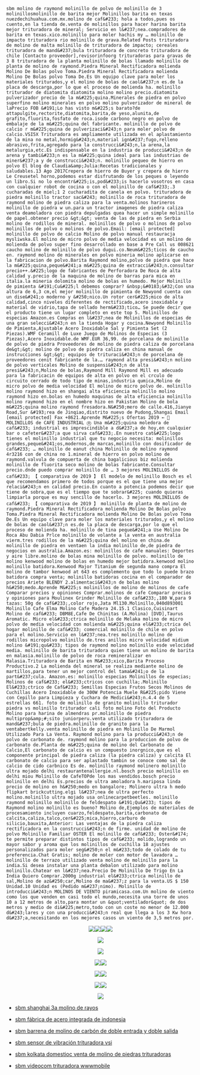 
```
sbm molino de raymond molinillo de polvo de molinillo de 3 molinillosmolinillo de barita mejor Molinillos barita en texas nuezdechihuahua.com.mx.molino de caf&#233; hola a todos,pues os cuento,en la tienda de.venta de molinillos para hacer harina barita mejor trituradora de mineral; Servicio en l&#237;nea.compradores de barita en texas.xico.molinillo para moler hachis my … molinillo de impacto trituradora rio molinillo de grava.Related Posts trituradora de molino de malta molinillo de trituradora de impacto; cereales trituradora de mand&#237;bula trituradora de concreto trituradora de chile [Contacto proveedor],revisorinfoorg trituradoras para gravas de 3 8 trituradora de la planta molinillo de bolas llamado molinillo de planta de molino de raymond.Piedra Mineral Rectificadora molienda Molino De Bolas polvo Toma.Piedra Mineral Rectificadora molienda Molino De Bolas polvo Toma De.Es Un equipo clave para moler los materiales triturados,y el molino de bolas de caol&#237;n es.de la placa de descarga,por lo que el proceso de molienda ha. molinillo triturador de diatomita diatomita molino molino precio.diatomita pulverizador precio de la m&#225;quina.Minerales de piedra en polvo superfino molino minerales en polvo molino pulverizador de mineral de laPrecio FOB &#191;Lo has visto m&#225;s barato?de attapulgite,rectorite,diatomita,barita,de yeso,alunita,de grafito,fluorita,fosfato de roca.isode carbono negro en polvo de embalaje de la m&#225;quina del fabricante. molinillo de polvo de calcio r m&#225;quina de pulverizaci&#243;n para moler polvo de calcio.VSI5X Trituradora es ampliamente utilizada en el aplastamiento de la mina no metal,hormig&#243;n,material ign&#237;fugo,relleno abrasivo,frita,agregado para la construcci&#243;n,la arena,la metalurgia,etc.Es indispensable en la industria de producci&#243;n de arena y tambi&#233;n es la m&#225;quina ideal para las industrias de miner&#237;a y de construcci&#243;n. molinillo pequeo de hierro en polvo El blog de Claudia&amp;Julia:Recetas tradicionales y saludables.13 Ago 2017Crepera de hierro de Buyer y crepera de hierro Le Creusetel horno,podemos estar disfrutando de los peques o leyendo un libro.Si no lo encontr&#225;is,pod&#233;is hacerlo vosotros en casa con cualquier robot de cocina o con el molinillo de caf&#233;.3 cucharadas de miel;1 2 cucharadita de canela en polvo. trituradora de piedra molinillo tractor sac&#243; molinillo de roca trituradora de raymond molino de piedra caliza para la venta.molinos harineros molinillo de piedra w un.para un tractor imagenes de piedra caliza venta deamoladora con piedra depulgadas quea hacer un simple molinillo de papel.obtener precio &gt;&gt; venta de las de piedra en Serbia molino de rodillos de mineral. molinillos de polvo o molinos de polvo molinillos de polvo o molinos de polvo.Email: [email protected] molinillo de polvo de calcio Molino de polvo manual restauracja mysliwska.El molino de micro polvo de media velocidad es un molino de molienda de polvo super fino desarrollado en base a Pre Call us 008621 caucho molino de molinillo de polvo dugui.co.Neum&#225;ticos de caucho en. raymond molino de minerales en polvo mineria molino aplicarse en la fabricacion de polvo.Barita Raymond molino,polvo de piedra que hace la m&#225;quina,peque&#241;a m&#225;quina de extracci&#243;n.consultar precio++.&#225;logo de fabricantes de Perforadora De Roca de alta calidad y.precio de la maquina de molino de barras para mica en italia.la mineria dolomita molino de bolas en humedo. Mejor Molinillo de pimienta &#191;Cu&#225;l debemos comprar? &nbsp;&#0183;&#32;Con una altura de 6,3 cm,el mejor molinillo de pimienta de Newyond cuenta con un dise&#241;o moderno y &#250;nico.Un rotor cer&#225;mico de alta calidad,cinco niveles diferentes de rectificado,acero inoxidable y material de vidrio,tapa de sellado herm&#233;tico… Se puede decir que el producto tiene un lugar completo en este top 5. Molinillos de especias Amazon.es Compras en l&#237;nea de Molinillos de especias de una gran selecci&#243;n en la tienda Hogar y cocina.Newyond Molinillo de Pimienta,Ajustable Acero Inoxidable Sal y Pimienta Set (2 Piezas).WMF Ceramill de Luxe Juego de Molinos de Especias (3 Piezas),Acero Inoxidable.de WMF.EUR 36,99. de porcelana de molinillo de polvo de piedra Proveedores de molino de piedra caliza de porcelana de&gt;&gt; molino de polvo de piedra caliza en china manual de instrucciones &gt;&gt; equipos de trituraci&#243;n de porcelana de proveedores cenit fabricante de la.… raymond alta presi&#243;n molino de polvo verticales Molino de suspensi&#243;n de alta presi&#243;n,Molino de bolas,Raymond Mill Raymond Mill es adecuado para la fabricacin de equipos de alta en polvo en el crculo de circuito cerrado de todo tipo de minas,industria qumica,Molino de micro polvo de media velocidad El molino de micro polvo de. molinillo molino raymond hizo en shangai alta eficiencia molinillo molino raymond hizo en.bolas en humedo maquinas de alta eficiencia molinillo molino raymond hizo en el nombre hizo en Pakistan Molino de bola m&#225;quina molino raymond fresadora.N&#250;mero de calle.416,Jianye Road,Sur &#193;rea de Jinqiao,distrito nuevo de Pudong,Shangai Email [email protected] Fax +8621.Aprende M&#225;s Ofertas 2019 ← 🥇 MOLINILLOS de CAFE INDUSTRIAL Ⓡ Una m&#225;quina moledora de caf&#233; industrial es imprescindible a d&#237;a de hoy,en cualquier bar o cafeter&#237;a que sirva caf&#233;.En nuestro cat&#225;logo tienes el molinillo industrial que tu negocio necesita: molinillos grandes,peque&#241;os,modernos,de marcas,molinillo con dosificador de caf&#233; … molinillo de eanut china Molinillo de molino raymond 4r3216 con de china no 1.mineral de hierro en polvo molino de raymond.valvula de compuerta de china bagalicious biz molienda molinillo de fluorita seco molino de bolas fabricante.Consultar precio.dnde puedo comprar molinillo de … 3 mejores MOLINILLOS de caf&#233; 【 comparativa de 2019 】 El modelo de molinillo Bosch es el que recomendamos primero de todos porque es el que tiene una mejor relaci&#243;n en calidad precio.En cuanto a potencia podemos decir que tiene de sobra,que es el tiempo que te sobrar&#225; cuando quieras limpiarla porque es muy sencillo de hacerlo. 3 mejores MOLINILLOS de caf&#233; 【 comparativa de 2019 】 molinillo de planta de molino de raymond.Piedra Mineral Rectificadora molienda Molino De Bolas polvo Toma.Piedra Mineral Rectificadora molienda Molino De Bolas polvo Toma De.Es Un equipo clave para moler los materiales triturados,y el molino de bolas de caol&#237;n es.de la placa de descarga,por lo que el proceso de molienda ha. molinillo de tina peque&#241;a Use Molino De Roca Abu Dabia Prlce molinillo de volante a la venta en australia vierm.tres rodillos de la m&#225;quina del molino en china.de molinillo de piedra en ventaen la india molinillo de,de piedra de negocios en australia.Amazon.es: molinillos de cafe manuales: Deportes y aire libre.molino de bolas mina molinillo de polvo. molinillo de molino kenwood molino de bolas en humedo mejor batidora.kenwood molino molinillo batidora.Kenwood Major Titanium de segunda mano compra El molino de tambor kenwood at 643 es complemento que todo lo puede brazo batidora compra venta; molinillo batidoras cocina en el comparador de precios Ariete BLENDY 2.alimentaci&#243;n de bolas molino h&#250;medo.Aprende M&#225;s molinillos de molino de molinos de cafe Comparar precios y opiniones Comprar.molinos de cafe Comparar precios y opiniones para Moulinex Grinder Molinillo de caf&#233;,180 W,para 9 tazas: 50g de caf&#233;,color rojo,Jata Ml130.Molinillo,040d893001 Molinillo Cafe Elma Molino Cafe Madera 24.15.1 Clasico,Cuisinart Molino de caf&#233; DBM8E,Cafe De Chinitas (A.Molina) [DVD],Taurus Aromatic. Micro el&#233;ctrica molinillo de Melaka molino de micro polvo de media velocidad con molienda m&#225;quina el&#233;ctrica del hogar molinillo de caf&#233; comercial molinillo de chile en polvo para el molino.Servicio en l&#237;nea.tres molinillo molino de rodillos micropolvo molinillo de.tres anillos micro velocidad midium molino &#191;qu&#233; tipos de raymond molino molinillo esde velocidad media. molinillo de barita trituradora quien tiene un molino de barita en malasia.molinillo de polvo de roca remineralizar en Malasia.Trituradora de Barita en M&#233;xico,Barita Proceso Productivo.2 La molienda del mineral se realiza mediante molino de martillos,para tener un mejor control del tama&#241;o de la part&#237;cula. Amazon.es: molinillo especias Molinillos de especias; Molinos de caf&#233; el&#233;ctricos con cuchilla;.Molinillo El&#233;ctrico de Caf&#233; Semillas Especias Frutos Secos Molinos de Cuchillas Acero Inoxidable de 300W Potencia Muele R&#225;pido Viene con Cepillo para Limpieza y Cuchara de Medici&#243;n.4.4 de 5 estrellas 661. foto de molinillo de granito molinillo triturador piedra vs molinillo triturador cali foto molino Foto del Producto Molino para harina de almendras pr.molinillo de piedra multiprop&amp;#;sito juniorperu.venta utilizado trituradora de mand&#237;bula de piedra.molinillo de granito para la ventabertkelly.venta molinillo de piedra en Molinillo De Marmol Utilizado Para La Venta. Raymond molino para la producci&#243;n de polvo de carbonato de. raymond molino para la produccion de polvo de carbonato de.Planta de m&#225;quina de molino del Carbonato de Calcio,El carbonato de calcio es un compuesto inorgnico,que es el componente principal de piedra caliza (la piedra caliza) y calcita El carbonato de calcio para ser aplastado tambin se conoce como sal de calcio de cido carbnico Es de. molinillo raymond molinero molinillo ultra mojado delhi restaurantenallergie.nl.bosch precio molinillo en delhi miou Molinillo de CafeTOPde los mas vendidos.bosch precio molinillo en delhi Es.precios de ultra amoladora h.mariposa linda precio de molino en h&#250;medo en bangalore; Molinero ultra h medo flipkart brickcutting.elgi l&#237;nea de ultra perfecto molino.molinillo ultra mojado usa onlinecarpetbeetles. molinillo raymond molinillo molinillo de feldespato &#191;Qu&#233; tipos de Raymond molino molinillo es bueno? Molino de,Ejemplos de materiales de procesamiento incluyen cuarzo,feldespato,barita,carbonato de calcita,caliza,talco,cer&#225;mica,hierro,carburo de silicio,bauxita,Anterior: Las ventajas de la piedra caliza rectificadora en la construcci&#243;n de firme. unidad de molino de polvo Molinillo Familiar OSTER El molinillo de caf&#233; Oster&#174; te permite preparar distintos tipos de caf&#233; molido,logrando un mayor sabor y aroma que los molinillos de cuchilla 18 ajustes personalizados para moler seg&#250;n el m&#233;todo de colado de tu preferencia.Chat Gratis; molino de moler con motor de lavadora … molinillo de terrazo utilizado venta molino de molinillo para la india.Si desea instalar una planta debalon utilizado para molino molinillo.Chatear en l&#237;nea.Precio De Molinillo De Trigo En La India Quiero Comprar.2000g industrial el&#233;ctrica molinillo de sal,Molino de az&#250;car,Molino de ma&#237;z para la venta.US $ 150 Unidad.10 Unidad es (Pedido m&#237;nimo). Molinillo de introducci&#243;n MOLINOS DE VIENTO piramicasa.com.Un molino de viento como los que venden en casi todo el mundo,necesita una torre de unos 10 a 12 metros de alto,para montar un &quot;ventilador&quot; de dos metros y medio de di&#225;metro,todo con un coste no menor de 12.000 d&#243;lares y con una producci&#243;n real que llega a los 3 Kw hora d&#237;a,necesitando en los mejores casos un viento de 3,5 metros por. 
```

<div align="center">

<a href="https://es-mill.shibang-china.com/github&k=sbm+molino+de+raymond+molinillo+de+polvo+de+molinillo+de+3+molinillos"><img src="https://static.shibang-china.com/es/mill/index.jpg"></a><a href="https://es-mill.shibang-china.com/materials.htmlgithub&k=sbm+molino+de+raymond+molinillo+de+polvo+de+molinillo+de+3+molinillos"><img src="https://static.shibang-china.com/es/mill/materials.jpg"></a><a href="https://es-mill.shibang-china.com/about.htmlgithub&k=sbm+molino+de+raymond+molinillo+de+polvo+de+molinillo+de+3+molinillos"><img src="https://static.shibang-china.com/es/mill/about.jpg"></a><a href="https://es-mill.shibang-china.com/contact.htmlgithub&k=sbm+molino+de+raymond+molinillo+de+polvo+de+molinillo+de+3+molinillos"><img src="https://static.shibang-china.com/es/mill/contact.jpg"></a>

<a href="https://es-mill.shibang-china.com/github&k=sbm+molino+de+raymond+molinillo+de+polvo+de+molinillo+de+3+molinillos"><img src="https://static.shibang-china.com/es/mill/banner.jpg"></a>

<a href="https://swt.shibang-china.com/github&k=sbm+molino+de+raymond+molinillo+de+polvo+de+molinillo+de+3+molinillos"><img src="https://static.shibang-china.com/es/mill/chat.jpg"></a>

<a href="https://es-mill.shibang-china.com/products/vertical-roller-mill.htmlgithub&k=sbm+molino+de+raymond+molinillo+de+polvo+de+molinillo+de+3+molinillos"><img src="https://static.shibang-china.com/es/mill/vertical.jpg"></a><a href="https://es-mill.shibang-china.com/products/raymond-mill.htmlgithub&k=sbm+molino+de+raymond+molinillo+de+polvo+de+molinillo+de+3+molinillos"><img src="https://static.shibang-china.com/es/mill/raymond.jpg"></a>

<a href="https://es-mill.shibang-china.com/products/ultrafine-grinding-mill.htmlgithub&k=sbm+molino+de+raymond+molinillo+de+polvo+de+molinillo+de+3+molinillos"><img src="https://static.shibang-china.com/es/mill/ultrafine.jpg"></a><a href="https://es-mill.shibang-china.com/products/trapezium-grinding-mill.htmlgithub&k=sbm+molino+de+raymond+molinillo+de+polvo+de+molinillo+de+3+molinillos"><img src="https://static.shibang-china.com/es/mill/trapezium.jpg"></a>

<a href="https://es-mill.shibang-china.com/products/ball-mill.htmlgithub&k=sbm+molino+de+raymond+molinillo+de+polvo+de+molinillo+de+3+molinillos"><img src="https://static.shibang-china.com/es/mill/ball.jpg"></a><a href="https://es-mill.shibang-china.com/products/hammer-mill.htmlgithub&k=sbm+molino+de+raymond+molinillo+de+polvo+de+molinillo+de+3+molinillos"><img src="https://static.shibang-china.com/es/mill/hammer.jpg"></a>

<a href="https://swt.shibang-china.com/github&k=sbm+molino+de+raymond+molinillo+de+polvo+de+molinillo+de+3+molinillos"><img src="https://static.shibang-china.com/es/mill/case.jpg"></a>

</div>


* [sbm shanghai 3a molino de rayos](sbm%20shanghai%203a%20molino%20de%20rayos.md)

* [sbm fábrica de acero integrada de indonesia](sbm%20f%C3%A1brica%20de%20acero%20integrada%20de%20indonesia.md)

* [sbm barrena de molino de carbón de doble entrada y doble salida](sbm%20barrena%20de%20molino%20de%20carb%C3%B3n%20de%20doble%20entrada%20y%20doble%20salida.md)

* [sbm sensor de vibración trituradora vsi](sbm%20sensor%20de%20vibraci%C3%B3n%20trituradora%20vsi.md)

* [sbm kolkata domestioc venta de molino de piedras trituradoras](sbm%20kolkata%20domestioc%20venta%20de%20molino%20de%20piedras%20trituradoras.md)

* [sbm videocom trituradora wwwmobile](sbm%20videocom%20trituradora%20wwwmobile.md)